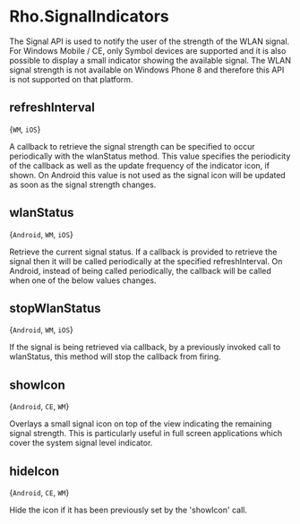 # Rho.SignalIndicatorsThe Signal API is used to notify the user of the strength of the WLAN signal.  For Windows Mobile / CE, only Symbol devices are supported and it is also possible to display a small indicator showing the available signal.  The WLAN signal strength is not available on Windows Phone 8 and therefore this API is not supported on that platform.## refreshInterval{`WM`, `iOS`}A callback to retrieve the signal strength can be specified to occur periodically with the wlanStatus method. This value specifies the periodicity of the callback as well as the update frequency of the indicator icon, if shown. On Android this value is not used as the signal icon will be updated as soon as the signal strength changes.## wlanStatus{`Android`, `WM`, `iOS`}Retrieve the current signal status. If a callback is provided to retrieve the signal then it will be called periodically at the specified refreshInterval. On Android, instead of being called periodically, the callback will be called when one of the below values changes.## stopWlanStatus{`Android`, `WM`, `iOS`}If the signal is being retrieved via callback, by a previously invoked call to wlanStatus, this method will stop the callback from firing.## showIcon{`Android`, `CE`, `WM`}Overlays a small signal icon on top of the view indicating the remaining signal strength. This is particularly useful in full screen applications which cover the system signal level indicator.## hideIcon{`Android`, `CE`, `WM`}Hide the icon if it has been previously set by the 'showIcon' call.